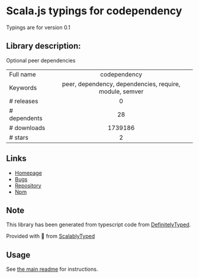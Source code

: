 
# Scala.js typings for codependency

Typings are for version 0.1

## Library description:
Optional peer dependencies

|                    |                 |
| ------------------ | :-------------: |
| Full name          | codependency |
| Keywords           | peer, dependency, dependencies, require, module, semver |
| # releases         | 0 |
| # dependents       | 28 |
| # downloads        | 1739186 |
| # stars            | 2 |

## Links
- [Homepage](https://github.com/Wizcorp/codependency#readme)
- [Bugs](https://github.com/Wizcorp/codependency/issues)
- [Repository](https://github.com/Wizcorp/codependency)
- [Npm](https://www.npmjs.com/package/codependency)
    


## Note
This library has been generated from typescript code from [DefinitelyTyped](https://definitelytyped.org).

Provided with :purple_heart: from [ScalablyTyped](https://github.com/oyvindberg/ScalablyTyped)

## Usage
See [the main readme](../../readme.md) for instructions.


